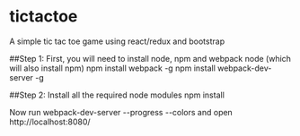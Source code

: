 # tictactoe
A simple tic tac toe game using react/redux and bootstrap

##Step 1: First, you will need to install node, npm and webpack
    node (which will also install npm)
    npm install webpack -g
    npm install webpack-dev-server -g

##Step 2: Install all the required node modules
    npm install

Now run 
    webpack-dev-server --progress --colors
and open http://localhost:8080/